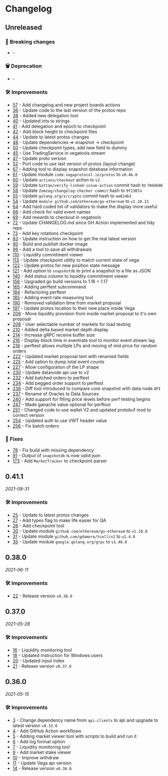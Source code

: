 # Changelog

## Unreleased

### 🚨 Breaking changes
- [](https://github.com/vegaprotocol/vegatools/pull/) -

### 🗑️ Deprecation
- [](https://github.com/vegaprotocol/vegatools/pull/) -

### 🛠 Improvements
- [57](https://github.com/vegaprotocol/vegatools/pull/57) - Add changelog and new project boards actions
- [36](https://github.com/vegaprotocol/vegatools/pull/36) - Update code to the last version of the protos repo
- [38](https://github.com/vegaprotocol/vegatools/pull/38) - Added new delegation tool
- [40](https://github.com/vegaprotocol/vegatools/pull/40) - Updated ints to strings
- [41](https://github.com/vegaprotocol/vegatools/pull/41) - Add delegation and epoch to checkpoint
- [42](https://github.com/vegaprotocol/vegatools/pull/42) - Add block height to checkpoint files
- [44](https://github.com/vegaprotocol/vegatools/pull/44) - Update to latest protos changes
- [48](https://github.com/vegaprotocol/vegatools/pull/48) - Update dependencies => snapshot -> checkpoint
- [50](https://github.com/vegaprotocol/vegatools/pull/50) - Update checkpoint types, add new field to dummy
- [45](https://github.com/vegaprotocol/vegatools/pull/45) - Use TradingService in vegatools stream
- [47](https://github.com/vegaprotocol/vegatools/pull/47) - Update proto version
- [52](https://github.com/vegaprotocol/vegatools/pull/52) - Port code to use last version of protos (layout change)
- [67](https://github.com/vegaprotocol/vegatools/pull/67) - Adding tool to display snapshot database information
- [61](https://github.com/vegaprotocol/vegatools/pull/61) - Update module `code.vegaprotocol.io/protos` to `v0.46.0`
- [60](https://github.com/vegaprotocol/vegatools/pull/60) - Update `actions/checkout` action to `v2`
- [59](https://github.com/vegaprotocol/vegatools/pull/59) - Update `hattan/verify-linked-issue-action` commit hash to `70d4b06`
- [58](https://github.com/vegaprotocol/vegatools/pull/58) - Update `Zomzog/changelog-checker commit` hash to `9f2307a`
- [55](https://github.com/vegaprotocol/vegatools/pull/55) - Update `golang.org/x/crypto` commit hash to `ae814b3`
- [54](https://github.com/vegaprotocol/vegatools/pull/54) - Update `module github.com/ethereum/go-ethereum` to `v1.10.13`
- [64](https://github.com/vegaprotocol/vegatools/pull/64) - Add hard coded list of validators to make the display more useful
- [66](https://github.com/vegaprotocol/vegatools/pull/66) - Add check for valid event names
- [69](https://github.com/vegaprotocol/vegatools/pull/69) - Add rewards to checkout in vegatools
- [72](https://github.com/vegaprotocol/vegatools/pull/72) - Update CHANGELOG.md since GH Action implemented and tidy repo
- [73](https://github.com/vegaprotocol/vegatools/pull/73) - Add key rotations checkpoint
- [83](https://github.com/vegaprotocol/vegatools/pull/83) - Update instruction on how to get the real latest version
- [90](https://github.com/vegaprotocol/vegatools/pull/90) - Build and publish docker image
- [96](https://github.com/vegaprotocol/vegatools/pull/96) - Add a tool to save all withdrawals
- [110](https://github.com/vegaprotocol/vegatools/pull/110) - Liquidity commitment viewer
- [113](https://github.com/vegaprotocol/vegatools/pull/113) - Update checkpoint utility to match current state of vega
- [122](https://github.com/vegaprotocol/vegatools/pull/122) - Update protos for new position state message
- [121](https://github.com/vegaprotocol/vegatools/pull/121) - Add option to `snapshotdb` to print a snapshot to a file as JSON
- [140](https://github.com/vegaprotocol/vegatools/issues/140) - Add status column to liquidity commitment viewer
- [156](https://github.com/vegaprotocol/vegatools/issues/156) - Upgraded go build versions to 1.16 + 1.17
- [165](https://github.com/vegaprotocol/vegatools/issues/165) - Adding perftest subcommand
- [184](https://github.com/vegaprotocol/vegatools/issues/184) - Refactoring perftest
- [185](https://github.com/vegaprotocol/vegatools/issues/185) - Adding event rate measuring tool
- [190](https://github.com/vegaprotocol/vegatools/issues/190) - Removed validation time from market proposal
- [197](https://github.com/vegaprotocol/vegatools/issues/197) - Update protos location to their new place inside Vega
- [206](https://github.com/vegaprotocol/vegatools/issues/206) - Move liquidity provision from inside market proposal to it's own proposal
- [208](https://github.com/vegaprotocol/vegatools/issues/208) - User selectable number of markets for load testing 
- [210](https://github.com/vegaprotocol/vegatools/issues/210) - Added delta based market depth display 
- [214](https://github.com/vegaprotocol/vegatools/issues/214) - Increase gRPC receive buffer size 
- [216](https://github.com/vegaprotocol/vegatools/issues/216) - Display block time in eventrate tool to monitor event stream lag 
- [218](https://github.com/vegaprotocol/vegatools/issues/218) - perftest allows multiple LPs and moving of mid price for random orders 
- [222](https://github.com/vegaprotocol/vegatools/issues/222) - Updated market proposal text with renamed fields
- [225](https://github.com/vegaprotocol/vegatools/issues/225) - Add option to dump total event counts
- [227](https://github.com/vegaprotocol/vegatools/issues/227) - Allow configuration of the LP shape
- [230](https://github.com/vegaprotocol/vegatools/issues/230) - Update datanode api use to v2
- [232](https://github.com/vegaprotocol/vegatools/issues/232) - Add batched orders to perftest
- [234](https://github.com/vegaprotocol/vegatools/issues/234) - Add pegged order support to perftest
- [236](https://github.com/vegaprotocol/vegatools/issues/236) - Diff tool introduced to compare core snapshot with data node `API` 
- [237](https://github.com/vegaprotocol/vegatools/issues/237) - Rename of Oracles to Data Sources
- [240](https://github.com/vegaprotocol/vegatools/issues/240) - Add support for filling price levels before perf testing begins
- [247](https://github.com/vegaprotocol/vegatools/issues/247) - Made ganache value optional for perftool
- [251](https://github.com/vegaprotocol/vegatools/issues/251) - Changed code to use wallet V2 and updated protobuf mod to correct version
- [254](https://github.com/vegaprotocol/vegatools/issues/254) - Updated auth to use VWT header value
- [256](https://github.com/vegaprotocol/vegatools/issues/256) - Fix batch orders 

### 🐛 Fixes
- [78](https://github.com/vegaprotocol/vegatools/pull/78) - Fix build with missing dependency
- [91](https://github.com/vegaprotocol/vegatools/pull/91) - Output of `snapshotdb` is now valid json
- [173](https://github.com/vegaprotocol/vegatools/issues/173) - Add `MarketTracker` to checkpoint parser

## 0.41.1
*2021-08-31*

### 🛠 Improvements
- [25](https://github.com/vegaprotocol/vegatools/pull/25) - Update to latest protos changes
- [27](https://github.com/vegaprotocol/vegatools/pull/27) - Add types flag to make life easier for QA
- [26](https://github.com/vegaprotocol/vegatools/pull/26) - Add checkpoint tool
- [30](https://github.com/vegaprotocol/vegatools/pull/30) - Update module `github.com/ethereum/go-ethereum` to `v1.10.8`
- [31](https://github.com/vegaprotocol/vegatools/pull/31) - Update module `github.com/gdamore/tcell/v2` to `v2.4.0`
- [35](https://github.com/vegaprotocol/vegatools/pull/35) - Update module `google.golang.org/grpc` to `v1.40.0`


## 0.38.0
*2021-06-11*

### 🛠 Improvements
- [22](https://github.com/vegaprotocol/vegatools/pull/22) - Release  version `v0.38.0`


## 0.37.0
*2021-05-28*

### 🛠 Improvements
- [16](https://github.com/vegaprotocol/vegatools/pull/16) - Liquidity monitoring tool
- [18](https://github.com/vegaprotocol/vegatools/pull/18) - Updated instruction for Windows users
- [20](https://github.com/vegaprotocol/vegatools/pull/20) - Updated input index
- [21](https://github.com/vegaprotocol/vegatools/pull/21) - Release version `v0.37.0`

## 0.36.0
*2021-05-15*

### 🛠 Improvements
- [3](https://github.com/vegaprotocol/vegatools/pull/3) - Change dependency name from `api-clients` to api and upgrade to latest version `v0.33.0`
- [4](https://github.com/vegaprotocol/vegatools/pull/4) - Add GitHub Action workflows
- [5](https://github.com/vegaprotocol/vegatools/pull/5) - Adding market viewer tool with scripts to build and run it
- [6](https://github.com/vegaprotocol/vegatools/pull/6) - Add log format option
- [7](https://github.com/vegaprotocol/vegatools/pull/7) - Liquidity monitoring tool
- [9](https://github.com/vegaprotocol/vegatools/pull/9) - Add market stake viewer
- [10](https://github.com/vegaprotocol/vegatools/pull/10) - Improve withdraw
- [11](https://github.com/vegaprotocol/vegatools/pull/11) - Update Vega api version
- [14](https://github.com/vegaprotocol/vegatools/pull/14) - Release version `v0.36.0`
